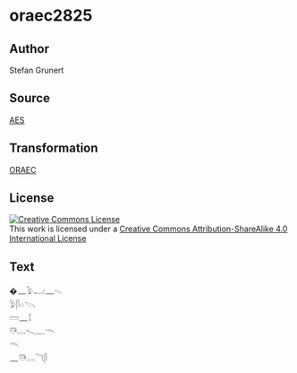 # oraec2825

## Author

Stefan Grunert

## Source

[AES](https://github.com/simondschweitzer/aes)

## Transformation

[ORAEC](https://oraec.github.io/)

## License

<a rel="license" href="http://creativecommons.org/licenses/by-sa/4.0/"><img alt="Creative Commons License" style="border-width:0" src="https://i.creativecommons.org/l/by-sa/4.0/88x31.png" /></a><br />This work is licensed under a <a rel="license" href="http://creativecommons.org/licenses/by-sa/4.0/">Creative Commons Attribution-ShareAlike 4.0 International License</a>

## Text

�𓈖𓅱𓂝𓈖𓇫<br>
𓅱𓋴𓏏𓌪<br>
𓏠𓈖𓍏<br>
𓇥𓂋𓍇𓊃𓄭<br>
𓄭<br>
𓈖𓇥𓂋𓆓𓋴<br>
